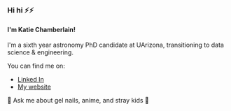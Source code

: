 ### Hi hi ⚡⚡ 
#### I'm Katie Chamberlain! 
I'm a sixth year astronomy PhD candidate at UArizona, transitioning to data science & engineering. 

You can find me on:
- [Linked In](https://www.linkedin.com/in/katiechambe)
- [My website](https://katiechambe.github.io)

  
💬 Ask me about gel nails, anime, and stray kids 🦊
<!--
**katiechambe/katiechambe** is a ✨ _special_ ✨ repository because its `README.md` (this file) appears on your GitHub profile.

Here are some ideas to get you started:

- 🔭 I’m currently working on ...
- 🌱 I’m currently learning ...
- 👯 I’m looking to collaborate on ...
- 🤔 I’m looking for help with ...
- 💬 Ask me about ...
- 📫 How to reach me: ...
- 😄 Pronouns: ...
- ⚡ Fun fact: ...
-->

